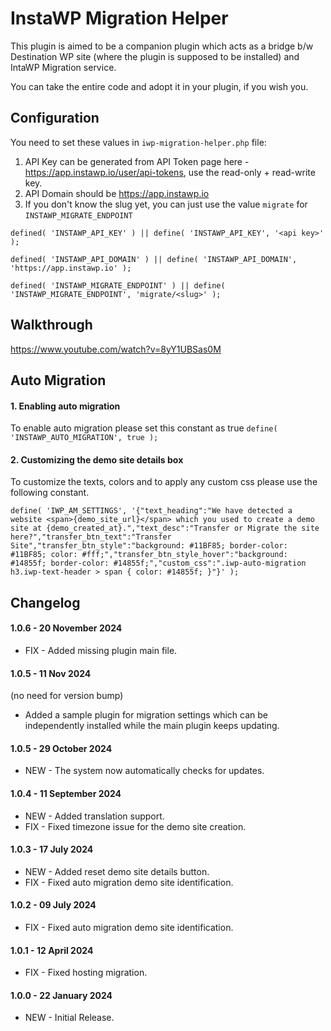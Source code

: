 # InstaWP Migration Helper

This plugin is aimed to be a companion plugin which acts as a bridge b/w Destination WP site (where the plugin is supposed to be installed) and IntaWP Migration service.

You can take the entire code and adopt it in your plugin, if you wish you.

## Configuration

You need to set these values in `iwp-migration-helper.php` file:

1. API Key can be generated from API Token page here - https://app.instawp.io/user/api-tokens, use the read-only + read-write key.
2. API Domain should be https://app.instawp.io
3. If you don't know the slug yet, you can just use the value `migrate` for `INSTAWP_MIGRATE_ENDPOINT`

```
defined( 'INSTAWP_API_KEY' ) || define( 'INSTAWP_API_KEY', '<api key>' );

defined( 'INSTAWP_API_DOMAIN' ) || define( 'INSTAWP_API_DOMAIN', 'https://app.instawp.io' );

defined( 'INSTAWP_MIGRATE_ENDPOINT' ) || define( 'INSTAWP_MIGRATE_ENDPOINT', 'migrate/<slug>' );
```

## Walkthrough

https://www.youtube.com/watch?v=8yY1UBSas0M

## Auto Migration

#### 1. Enabling auto migration

To enable auto migration please set this constant as true `define( 'INSTAWP_AUTO_MIGRATION', true );`

#### 2. Customizing the demo site details box

To customize the texts, colors and to apply any custom css please use the following constant.

```
define( 'IWP_AM_SETTINGS', '{"text_heading":"We have detected a website <span>{demo_site_url}</span> which you used to create a demo site at {demo_created_at}.","text_desc":"Transfer or Migrate the site here?","transfer_btn_text":"Transfer Site","transfer_btn_style":"background: #11BF85; border-color: #11BF85; color: #fff;","transfer_btn_style_hover":"background: #14855f; border-color: #14855f;","custom_css":".iwp-auto-migration h3.iwp-text-header > span { color: #14855f; }"}' );
```

## Changelog

#### 1.0.6 - 20 November 2024

- FIX - Added missing plugin main file.


#### 1.0.5 - 11 Nov 2024
(no need for version bump)
- Added a sample plugin for migration settings which can be independently installed while the main plugin keeps updating.

#### 1.0.5 - 29 October 2024

- NEW - The system now automatically checks for updates.

#### 1.0.4 - 11 September 2024

- NEW - Added translation support.
- FIX - Fixed timezone issue for the demo site creation.

#### 1.0.3 - 17 July 2024

- NEW - Added reset demo site details button.
- FIX - Fixed auto migration demo site identification.

#### 1.0.2 - 09 July 2024

- FIX - Fixed auto migration demo site identification.

#### 1.0.1 - 12 April 2024

- FIX - Fixed hosting migration.

#### 1.0.0 - 22 January 2024

- NEW - Initial Release.
